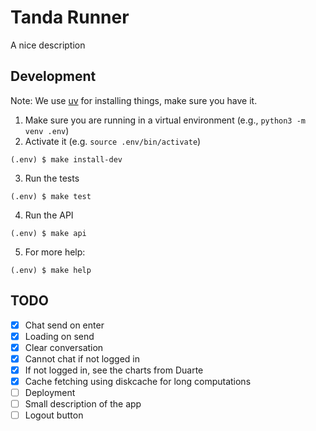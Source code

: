 # Tanda Runner

A nice description

## Development

Note: We use [uv](https://github.com/astral-sh/uv?tab=readme-ov-file#getting-started) for installing things, make sure you have it.

1. Make sure you are running in a virtual environment (e.g., `python3 -m venv .env`)
2. Activate it (e.g. `source .env/bin/activate`)

```shell
(.env) $ make install-dev
```

3. Run the tests

```shell
(.env) $ make test
```

4. Run the API

```shell
(.env) $ make api
```

5. For more help:
```shell
(.env) $ make help
```

## TODO 

- [x] Chat send on enter
- [x] Loading on send
- [x] Clear conversation
- [x] Cannot chat if not logged in 
- [x] If not logged in, see the charts from Duarte 
- [x] Cache fetching using diskcache for long computations
- [ ] Deployment
- [ ] Small description of the app
- [ ] Logout button
